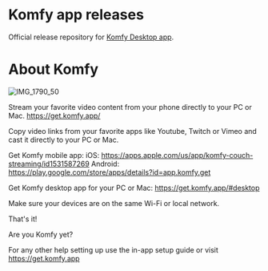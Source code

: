# Komfy app releases

Official release repository for [Komfy Desktop app](https://get.komfy.app).

# About Komfy

![IMG_1790_50](https://user-images.githubusercontent.com/9803078/177306670-90d7f74a-84e1-491e-a7ed-d997146d4c99.jpg)

Stream your favorite video content from your phone directly to your PC or Mac. https://get.komfy.app/

Copy video links from your favorite apps like Youtube, Twitch or Vimeo and cast it directly to your PC or Mac.

Get Komfy mobile app:
iOS: https://apps.apple.com/us/app/komfy-couch-streaming/id1531587269
Android: https://play.google.com/store/apps/details?id=app.komfy.get

Get Komfy desktop app for your PC or Mac: 
https://get.komfy.app/#desktop

Make sure your devices are on the same Wi-Fi or local network.

That's it!

Are you Komfy yet?

For any other help setting up use the in-app setup guide or visit https://get.komfy.app
